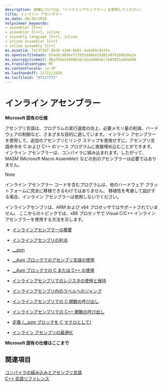 ```yaml
---
description: 詳細については、「インラインアセンブラー」を参照してください。
title: インライン アセンブラー
ms.date: 08/30/2018
helpviewer_keywords:
- assembler [C++]
- assembler [C++], inline
- assembly language [C++], inline
- inline assembler [C++]
- inline assembly [C++]
ms.assetid: 7e13f18f-3628-4306-8b81-4a6d09c043fe
ms.openlocfilehash: 67ae8c40dee71f693dd6641dd81e8f61b8536a1e
ms.sourcegitcommit: d6af41e42699628c3e2e6063ec7b03931a49a098
ms.translationtype: MT
ms.contentlocale: ja-JP
ms.lasthandoff: 12/11/2020
ms.locfileid: "97117771"
---
```

# <a name="inline-assembler"></a>インライン アセンブラー

**Microsoft 固有の仕様**

アセンブリ言語は、プログラムの実行速度の向上、必要メモリ量の削減、ハードウェアの制御など、さまざまな目的に適しています。 インライン アセンブラーを使用して、追加のアセンブリとリンク ステップを使用せずに、アセンブリ言語命令を C および C++ のソース プログラムに直接埋め込むことができます。 インライン アセンブラーは、コンパイラに組み込まれます。したがって、MASM (Microsoft Macro Assembler) などの別のアセンブラーは必要ではありません。

> [!NOTE]
> インライン アセンブラー コードを含むプログラムは、他のハードウェア プラットフォームに完全に移植できるわけではありません。 移植性を考慮して設計する場合、インライン アセンブラーは使用しないでください。

インラインアセンブリは、ARM および x64 プロセッサではサポートされていません。  ここからのトピックでは、x86 プロセッサで Visual C/C++ インライン アセンブラーを使用する方法を示します。

- [インラインアセンブラーの概要](../../assembler/inline/inline-assembler-overview.md)

- [インラインアセンブリの利点](../../assembler/inline/advantages-of-inline-assembly.md)

- [__asm](../../assembler/inline/asm.md)

- [__Asm ブロックでのアセンブリ言語の使用](../../assembler/inline/using-assembly-language-in-asm-blocks.md)

- [__Asm ブロックでの C または C++ の使用](../../assembler/inline/using-c-or-cpp-in-asm-blocks.md)

- [インラインアセンブリでのレジスタの使用と保持](../../assembler/inline/using-and-preserving-registers-in-inline-assembly.md)

- [インラインアセンブリ内のラベルへのジャンプ](../../assembler/inline/jumping-to-labels-in-inline-assembly.md)

- [インラインアセンブリでの C 関数の呼び出し](../../assembler/inline/calling-c-functions-in-inline-assembly.md)

- [インラインアセンブリでの C++ 関数の呼び出し](../../assembler/inline/calling-cpp-functions-in-inline-assembly.md)

- [定義 (__asm ブロックを C マクロとして)](../../assembler/inline/defining-asm-blocks-as-c-macros.md)

- [インライン アセンブリの最適化](../../assembler/inline/optimizing-inline-assembly.md)

**Microsoft 固有の仕様はここまで**

## <a name="see-also"></a>関連項目

[コンパイラの組み込みとアセンブリ言語](../../intrinsics/compiler-intrinsics-and-assembly-language.md)<br/>
[C++ 言語リファレンス](../../cpp/cpp-language-reference.md)<br/>
